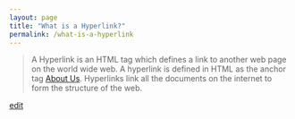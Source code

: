 ```yaml
---
layout: page
title: "What is a Hyperlink?"
permalink: /what-is-a-hyperlink
---
```


> A Hyperlink is an HTML tag which defines a link to another web page on the world wide web. A hyperlink is defined in HTML as the anchor tag <a href="http://and.digital/about">About Us</a>. Hyperlinks link all the documents on the internet to form the structure of the web.

<p class="edit-term"><a href="https://github.com/and-digital/tech-definitions/blob/master/definitions/web/hyperlink.md">edit</a></p>
